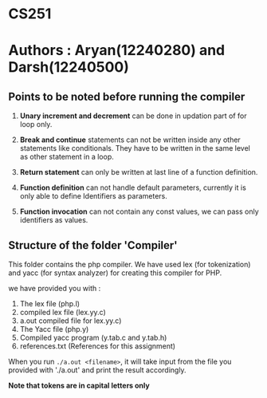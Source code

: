 # CS251

# Authors : Aryan(12240280) and Darsh(12240500)


## Points to be noted before running the compiler

1. **Unary increment and decrement** can be done in updation part of for loop only.

2. **Break and continue** statements can not be written inside any other statements like conditionals. They have to be written in the same level as other statement in a loop.

3. **Return statement** can only be written at last line of a function definition.

4. **Function definition** can not handle default parameters, currently it is only able to define Identifiers as parameters.

5. **Function invocation** can not contain any const values, we can pass only identifiers as values.



## Structure of the folder 'Compiler'


This folder contains the php compiler.
We have used lex (for tokenization) and yacc (for syntax analyzer) for creating this compiler for PHP.

we have provided you with :

1. The lex file (php.l)
2. compiled lex file (lex.yy.c)
3. a.out compiled file for lex.yy.c)
4. The Yacc file (php.y)
5. Compiled yacc program (y.tab.c and y.tab.h)
6. references.txt (References for this assignment)

When you run `./a.out <filename>`, it will take input from the file you provided with './a.out' and print the result accordingly.


**Note that tokens are in capital letters only**
